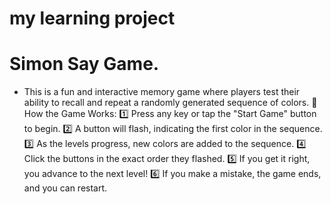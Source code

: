 # my learning project
# Simon Say Game.
* This is a fun and interactive memory game where players test their ability to recall and repeat a randomly generated sequence of colors.
🔹 How the Game Works:
1️⃣ Press any key or tap the "Start Game" button to begin.
2️⃣ A button will flash, indicating the first color in the sequence.
3️⃣ As the levels progress, new colors are added to the sequence.
4️⃣ Click the buttons in the exact order they flashed.
5️⃣ If you get it right, you advance to the next level!
6️⃣ If you make a mistake, the game ends, and you can restart.